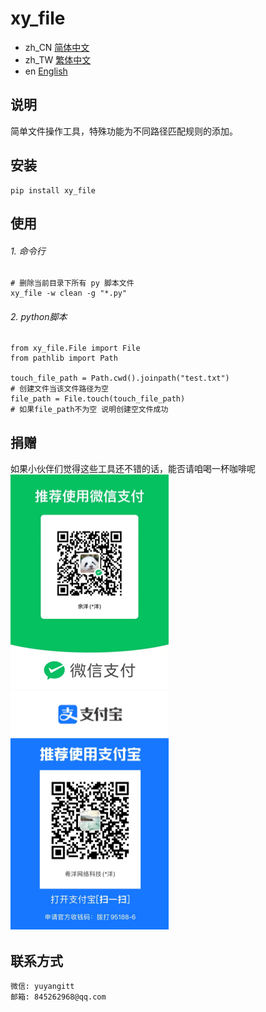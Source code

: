 # xy_file

- zh_CN [简体中文](README_zh_CN.md)
- zh_TW [繁体中文](README_zh_TW.md)
- en [English](README_en.md)


## 说明
简单文件操作工具，特殊功能为不同路径匹配规则的添加。


## 安装

```
pip install xy_file
```

## 使用

###### 1. 命令行
```
# 删除当前目录下所有 py 脚本文件
xy_file -w clean -g "*.py"

```

###### 2. python脚本

```
from xy_file.File import File
from pathlib import Path

touch_file_path = Path.cwd().joinpath("test.txt")
# 创建文件当该文件路径为空
file_path = File.touch(touch_file_path)
# 如果file_path不为空 说明创建空文件成功
```

## 捐赠

如果小伙伴们觉得这些工具还不错的话，能否请咱喝一杯咖啡呢
<br />
![微信](WeChat.png)
![支付宝](Alipay.png)

## 联系方式


```
微信: yuyangitt
邮箱: 845262968@qq.com
```